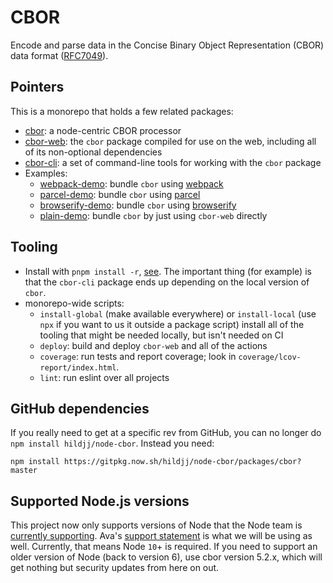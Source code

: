 # CBOR

Encode and parse data in the Concise Binary Object Representation (CBOR) data format ([RFC7049](http://tools.ietf.org/html/rfc7049)).

## Pointers

This is a monorepo that holds a few related packages:

 - [cbor](packages/cbor): a node-centric CBOR processor
 - [cbor-web](packages/cbor-web): the `cbor` package compiled for use on the
   web, including all of its non-optional dependencies
 - [cbor-cli](packages/cbor-cli): a set of command-line tools for working with
   the `cbor` package
 - Examples:
   - [webpack-demo](packages/webpack-demo): bundle `cbor` using [webpack](https://webpack.js.org/)
   - [parcel-demo](packages/parcel-demo): bundle `cbor` using [parcel](https://parceljs.org/)
   - [browserify-demo](packages/browserify-demo): bundle `cbor` using [browserify](http://browserify.org/)
   - [plain-demo](packages/plain-demo): bundle `cbor` by just using `cbor-web` directly

## Tooling

 - Install with `pnpm install -r`, [see](https://pnpm.js.org/).  The important
   thing (for example) is that the `cbor-cli` package ends up depending on the
   local version of `cbor`.
 - monorepo-wide scripts:
   - `install-global` (make available everywhere) or `install-local` (use
     `npx` if you want to us it outside a package script) install all of the
     tooling that might be needed locally, but isn't needed on CI
   - `deploy`: build and deploy `cbor-web` and all of the actions
   - `coverage`: run tests and report coverage; look in `coverage/lcov-report/index.html`.
   - `lint`: run eslint over all projects

## GitHub dependencies

If you really need to get at a specific rev from GitHub, you can no longer do
`npm install hildjj/node-cbor`.  Instead you need:

    npm install https://gitpkg.now.sh/hildjj/node-cbor/packages/cbor?master

## Supported Node.js versions

This project now only supports versions of Node that the Node team is [currently supporting](https://github.com/nodejs/Release#release-schedule).  Ava's [support statement](https://github.com/avajs/ava/blob/master/docs/support-statement.md) is what we will be using as well.  Currently, that means Node `10`+ is required.  If you need to support an older version of Node (back to version 6), use cbor version 5.2.x, which will get nothing but security updates from here on out.
